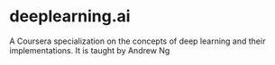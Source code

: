 # deeplearning.ai

A Coursera specialization on the concepts of deep learning and their implementations. It is taught by Andrew Ng
